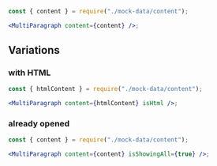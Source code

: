 ```jsx
const { content } = require("./mock-data/content");

<MultiParagraph content={content} />;
```

## Variations

### with HTML

```jsx
const { htmlContent } = require("./mock-data/content");

<MultiParagraph content={htmlContent} isHtml />;
```

### already opened

```jsx
const { content } = require("./mock-data/content");

<MultiParagraph content={content} isShowingAll={true} />;
```

